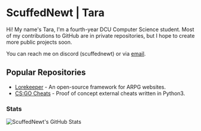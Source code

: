 # ScuffedNewt | Tara
Hi! My name's Tara, I'm a fourth-year DCU Computer Science student. Most of my contributions to GitHub are in private repositories, but I hope to create more public projects soon.

You can reach me on discord (scuffednewt) or via [email](mailto:t.a.greenwood03@gmail.com).

## Popular Repositories

- [Lorekeeper](https://github.com/ScuffedNewt/lorekeeper) - An open-source framework for ARPG websites.
- [CS:GO Cheats](https://github.com/ScuffedNewt/CSGO-Cheats) - Proof of concept external cheats written in Python3.

### Stats

![ScuffedNewt's GitHub Stats](https://github-readme-stats.vercel.app/api?username=ScuffedNewt&count_private=true&show_icons=true&theme=dark)

<!--
**Ne-wt/Ne-wt** is a ✨ _special_ ✨ repository because its `README.md` (this file) appears on your GitHub profile.

Here are some ideas to get you started:

- 🔭 I’m currently working on ...
- 🌱 I’m currently learning ...
- 👯 I’m looking to collaborate on ...
- 🤔 I’m looking for help with ...
- 💬 Ask me about ...
- 📫 How to reach me: ...
- 😄 Pronouns: ...
- ⚡ Fun fact: ...
-->
